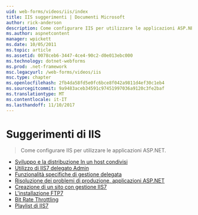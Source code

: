 ```yaml
---
uid: web-forms/videos/iis/index
title: IIS suggerimenti | Documenti Microsoft
author: rick-anderson
description: Come configurare IIS per utilizzare le applicazioni ASP.NET.
ms.author: aspnetcontent
manager: wpickett
ms.date: 10/05/2011
ms.topic: article
ms.assetid: 0078ceb6-3447-4ce4-90c2-d0e013ebc000
ms.technology: dotnet-webforms
ms.prod: .net-framework
msc.legacyurl: /web-forms/videos/iis
msc.type: chapter
ms.openlocfilehash: 2fb4da58fd5e0fc6bce8f042a9811d4ef30c1eb4
ms.sourcegitcommit: 9a9483aceb34591c97451997036a9120c3fe2baf
ms.translationtype: MT
ms.contentlocale: it-IT
ms.lasthandoff: 11/10/2017
---
```

<a name="general-iis-tips"></a>Suggerimenti di IIS
====================
> Come configurare IIS per utilizzare le applicazioni ASP.NET.


- [Sviluppo e la distribuzione In un host condivisi](developing-and-deploying-in-a-shared-hosting.md)
- [Utilizzo di IIS7 delegato Admin](working-with-iis7-deligated-admin.md)
- [Funzionalità specifiche di gestione delegata](feature-specific-delegated-management.md)
- [Risoluzione dei problemi di produzione, applicazioni ASP.NET](troubleshooting-production-aspnet-apps.md)
- [Creazione di un sito con gestione IIS7](creating-a-site-with-iis7-manager.md)
- [L'installazione FTP7](installing-ftp7.md)
- [Bit Rate Throttling](bit-rate-throttling.md)
- [Playlist di IIS7](iis7-playlists.md)
